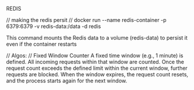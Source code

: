 REDIS

// making the redis persit 
// docker run --name redis-container -p 6379:6379 -v redis-data:/data -d redis


This command mounts the Redis data to a volume (redis-data) to persist it even if the container restarts

// Algos:
// Fixed Window Counter 
A fixed time window (e.g., 1 minute) is defined.
All incoming requests within that window are counted.
Once the request count exceeds the defined limit within the current window, further requests are blocked.
When the window expires, the request count resets, and the process starts again for the next window.

